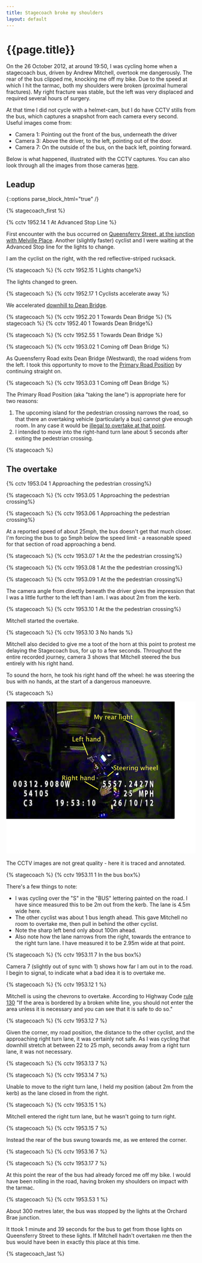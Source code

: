 ```yaml
---
title: Stagecoach broke my shoulders
layout: default
---
```


# {{page.title}}

On the 26 October 2012, at around 19:50, I was cycling home when a stagecoach bus, driven by Andrew Mitchell, overtook me dangerously. The rear of the bus clipped me, knocking me off my bike. Due to the speed at which I hit the tarmac, both my shoulders were broken (proximal humeral fractures). My right fracture was stable, but the left was very displaced and required several hours of surgery. 

At that time I did not cycle with a helmet-cam, but I do have CCTV stills from the bus, which captures a snapshot from each camera every second. Useful images come from:

* Camera 1: Pointing out the front of the bus, underneath the driver
* Camera 3: Above the driver, to the left, pointing out of the door.
* Camera 7: On the outside of the bus, on the back left, pointing forward.


Below is what happened, illustrated with the CCTV captures. You can also look through all the images from those cameras [here](/pages/stagecoach-threecams).

## Leadup

{::options parse_block_html="true" /}

{% stagecoach_first %}

{% cctv 1952.14 1 At Advanced Stop Line %}

First encounter with the bus occurred on [Queensferry Street, at the junction with Melville Place](https://goo.gl/maps/lW246). Another (slightly faster) cyclist and I were waiting at the Advanced Stop line for the lights to change.

I am the cyclist on the right, with the red reflective-striped rucksack.

{% stagecoach %}
{% cctv 1952.15 1 Lights change%}

The lights changed to green.

{% stagecoach %}
{% cctv 1952.17 1 Cyclists accelerate away %}

We accelerated [downhill to Dean Bridge](https://goo.gl/maps/MltCR).

{% stagecoach %}
{% cctv 1952.20 1 Towards Dean Bridge %}
{% stagecoach %}
{% cctv 1952.40 1 Towards Dean Bridge%}


{% stagecoach %}
{% cctv 1952.55 1 Towards Dean Bridge %}


{% stagecoach %}
{% cctv 1953.02 1 Coming off Dean Bridge %}

As Queensferry Road exits Dean Bridge (Westward), the road widens from the left. I took this opportunity to move to the [Primary Road Position](http://www.bikeradar.com/gear/article/technique-road-positioning-197/) by continuing straight on.


{% stagecoach %}
{% cctv 1953.03 1 Coming off Dean Bridge %}

The Primary Road Position (aka "taking the lane") is appropriate here for two reasons:

1. The upcoming island for the pedestrian crossing narrows the road, so that there an overtaking vehicle (particularly a bus) cannot give enough room. In any case it would be [illegal to overtake at that point](https://www.gov.uk/using-the-road-159-to-203/pedestrian-crossings-191-to-199).
2. I intended to move into the right-hand turn lane about 5 seconds after exiting the pedestrian crossing.


{% stagecoach %}

## The overtake

{% cctv 1953.04 1 Approaching the pedestrian crossing%}

{% stagecoach %}
{% cctv 1953.05 1 Approaching the pedestrian crossing%}

{% stagecoach %}
{% cctv 1953.06 1 Approaching the pedestrian crossing%}

At a reported speed of about 25mph, the bus doesn't get that much closer. I'm forcing the bus to go 5mph below the speed limit - a reasonable speed for that section of road approaching a bend.

{% stagecoach %}
{% cctv 1953.07 1 At the the pedestrian crossing%}

{% stagecoach %}
{% cctv 1953.08 1 At the the pedestrian crossing%}

{% stagecoach %}
{% cctv 1953.09 1 At the the pedestrian crossing%}

The camera angle from directly beneath the driver gives the impression that I was a little further to the left than I am. I was about 2m from the kerb.

{% stagecoach %}
{% cctv 1953.10 1 At the the pedestrian crossing%}

Mitchell started the overtake.

{% stagecoach %}
{% cctv 1953.10 3 No hands %}

Mitchell also decided to give me a toot of the horn at this point to protest me delaying the Stagecoach bus, for up to a few seconds. Throughout the entire recorded journey, camera 3 shows that Mitchell steered the bus entirely with his right hand.

To sound the horn, he took his right hand off the wheel: he was steering the bus with no hands, at the start of a dangerous manoeuvre.

{% stagecoach %}

<img src="/images/stagecoach/3/1953.10_3a.jpg" alt="No hands" title="No hands" class="stagecoach">

The CCTV images are not great quality - here it is traced and annotated.

{% stagecoach %}
{% cctv 1953.11 1 In the bus box%}

There's a few things to note:

* I was cycling over the "S" in the "BUS" lettering painted on the road. I have since measured this to be 2m out from the kerb. The lane is 4.5m wide here.
* The other cyclist was about 1 bus length ahead. This gave Mitchell no room to overtake me, then pull in behind the other cyclist.
* Note the sharp left bend only about 100m ahead.
* Also note how the lane narrows from the right, towards the entrance to the right turn lane. I have measured it to be 2.95m wide at that point.

{% stagecoach %}
{% cctv 1953.11 7 In the bus box%}

Camera 7 (slightly out of sync with 1) shows how far I am out in to the road. I begin to signal, to indicate what a bad idea it is to overtake me.

{% stagecoach %}
{% cctv 1953.12 1 %}

Mitchell is using the chevrons to overtake. According to Highway Code [rule 130](https://www.gov.uk/general-rules-all-drivers-riders-103-to-158/lines-and-lane-markings-on-the-road-127-to-132) "If the area is bordered by a broken white line, you should not enter the area unless it is necessary and you can see that it is safe to do so."


{% stagecoach %}
{% cctv 1953.12 7 %}

Given the corner, my road position, the distance to the other cyclist, and the approaching right turn lane, it was certainly not safe. As I was cycling that downhill stretch at between 22 to 25 mph, seconds away from a right turn lane, it was not necessary.

{% stagecoach %}
{% cctv 1953.13 7 %}


{% stagecoach %}
{% cctv 1953.14 7 %}

Unable to move to the right turn lane, I held my position (about 2m from the kerb) as the lane closed in from the right.

{% stagecoach %}
{% cctv 1953.15 1 %}

Mitchell entered the right turn lane, but he wasn't going to turn right.

{% stagecoach %}
{% cctv 1953.15 7 %}

Instead the rear of the bus swung towards me, as we entered the corner.

{% stagecoach %}
{% cctv 1953.16 7 %}

{% stagecoach %}
{% cctv 1953.17 7 %}

At this point the rear of the bus had already forced me off my bike. I would have been rolling in the road, having broken my shoulders on impact with the tarmac. 

{% stagecoach %}
{% cctv 1953.53 1 %}

About 300 metres later, the bus was stopped by the lights at the Orchard Brae junction. 

It ttook 1 minute and 39 seconds for the bus to get from those lights on  Queensferry Street to these lights. If Mitchell hadn't overtaken me then the bus would have been in exactly this place at this time.

{% stagecoach_last %}



